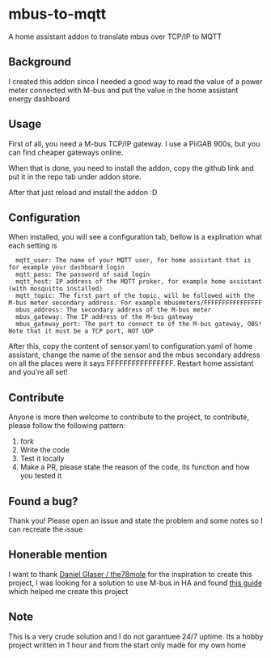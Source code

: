 # mbus-to-mqtt

A home assistant addon to translate mbus over TCP/IP to MQTT

## Background

I created this addon since I needed a good way to read the value of a power meter connected with M-bus and put the value in the home assistant energy dashboard

## Usage

First of all, you need a M-bus TCP/IP gateway. I use a PiiGAB 900s, but you can find cheaper gateways online.

When that is done, you need to install the addon, copy the github link and put it in the repo tab under addon store.

After that just reload and install the addon :D

## Configuration

When installed, you will see a configuration tab, bellow is a explination what each setting is

```text
  mqtt_user: The name of your MQTT user, for home assistant that is for example your dashboard login
  mqtt_pass: The password of said login
  mqtt_host: IP address of the MQTT proker, for example home assistant  (with mosquitto installed)
  mqtt_topic: The first part of the topic, will be followed with the M-bus meter secondary address. For example mbusmeters/FFFFFFFFFFFFFFFF
  mbus_address: The secondary address of the M-bus meter
  mbus_gateway: The IP address of the M-bus gateway
  mbus_gateway_port: The port to connect to of the M-bus gateway, OBS! Note that it must be a TCP port, NOT UDP
```
After this, copy the content of sensor.yaml to configuration.yaml of home assistant, change the name of the sensor and the mbus secondary address on all the places were it says FFFFFFFFFFFFFFFF. Restart home assistant and you're all set!

## Contribute

Anyone is more then welcome to contribute to the project, to contribute, please follow the following pattern:

1. fork
2. Write the code
3. Test it locally
4. Make a PR, please state the reason of the code, its function and how you tested it

## Found a bug?

Thank you! Please open an issue and state the problem and some notes so I can recreate the issue

## Honerable mention

I want to thank [Daniel Glaser / the78mole](https://github.com/the78mole) for the inspiration to create this project, I was looking for a solution to use M-bus in HA and found [this guide](https://the78mole.de/taking-your-m-bus-online-with-mqtt/) which helped me create this project

## Note

This is a very crude solution and I do not garantuee 24/7 uptime. Its a hobby project written in 1 hour and from the start only made for my own home
